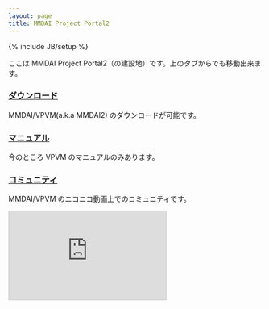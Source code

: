 ```yaml
---
layout: page
title: MMDAI Project Portal2
---
```

{% include JB/setup %}

ここは MMDAI Project Portal2（の建設地）です。上のタブからでも移動出来ます。

### [ダウンロード](download.html)

MMDAI/VPVM(a.k.a MMDAI2) のダウンロードが可能です。

### [マニュアル](manual/VPVM/)

今のところ VPVM のマニュアルのみあります。

### [コミュニティ](http://com.nicovideo.jp/community/co1393234)

MMDAI/VPVM のニコニコ動画上でのコミュニティです。

<iframe width="312" height="176" src="http://ext.nicovideo.jp/thumb_community/co1393234" scrolling="no" style="border:solid 1px #CCC;" frameborder="0"><a href="http://com.nicovideo.jp/community/co1393234">【ニコニコ動画】MMDAI/MMDAI2 のコミュ(仮)</a></iframe>
